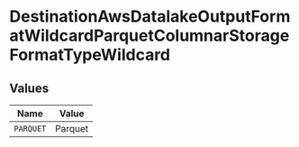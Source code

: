 # DestinationAwsDatalakeOutputFormatWildcardParquetColumnarStorageFormatTypeWildcard


## Values

| Name      | Value     |
| --------- | --------- |
| `PARQUET` | Parquet   |